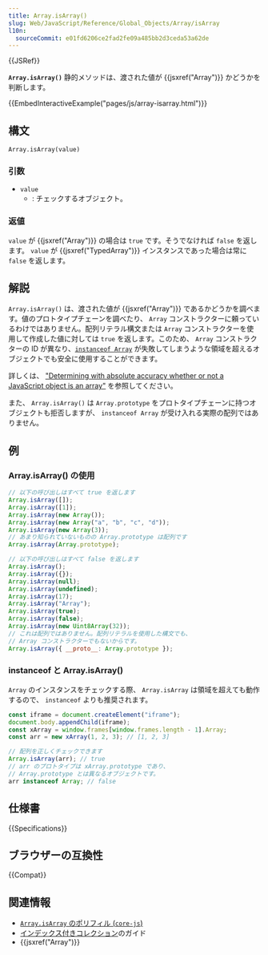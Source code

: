 ```yaml
---
title: Array.isArray()
slug: Web/JavaScript/Reference/Global_Objects/Array/isArray
l10n:
  sourceCommit: e01fd6206ce2fad2fe09a485bb2d3ceda53a62de
---
```


{{JSRef}}

**`Array.isArray()`** 静的メソッドは、渡された値が {{jsxref("Array")}} かどうかを判断します。

{{EmbedInteractiveExample("pages/js/array-isarray.html")}}

## 構文

```js-nolint
Array.isArray(value)
```

### 引数

- `value`
  - : チェックするオブジェクト。

### 返値

`value` が {{jsxref("Array")}} の場合は `true` です。そうでなければ `false` を返します。 `value` が {{jsxref("TypedArray")}} インスタンスであった場合は常に `false` を返します。

## 解説

`Array.isArray()` は、渡された値が {{jsxref("Array")}} であるかどうかを調べます。値のプロトタイプチェーンを調べたり、 `Array` コンストラクターに頼っているわけではありません。配列リテラル構文または `Array` コンストラクターを使用して作成した値に対しては `true` を返します。このため、 `Array` コンストラクターの ID が異なり、[`instanceof Array`](/ja/docs/Web/JavaScript/Reference/Operators/instanceof) が失敗してしまうような領域を超えるオブジェクトでも安全に使用することができます。

詳しくは、 ["Determining with absolute accuracy whether or not a JavaScript object is an array"](https://web.mit.edu/jwalden/www/isArray.html) を参照してください。

また、 `Array.isArray()` は `Array.prototype` をプロトタイプチェーンに持つオブジェクトも拒否しますが、 `instanceof Array` が受け入れる実際の配列ではありません。

## 例

### Array.isArray() の使用

```js
// 以下の呼び出しはすべて true を返します
Array.isArray([]);
Array.isArray([1]);
Array.isArray(new Array());
Array.isArray(new Array("a", "b", "c", "d"));
Array.isArray(new Array(3));
// あまり知られていないものの Array.prototype は配列です
Array.isArray(Array.prototype);

// 以下の呼び出しはすべて false を返します
Array.isArray();
Array.isArray({});
Array.isArray(null);
Array.isArray(undefined);
Array.isArray(17);
Array.isArray("Array");
Array.isArray(true);
Array.isArray(false);
Array.isArray(new Uint8Array(32));
// これは配列ではありません。配列リテラルを使用した構文でも、
// Array コンストラクターでもないからです。
Array.isArray({ __proto__: Array.prototype });
```

### instanceof と Array.isArray()

`Array` のインスタンスをチェックする際、 `Array.isArray` は領域を超えても動作するので、 `instanceof` よりも推奨されます。

```js
const iframe = document.createElement("iframe");
document.body.appendChild(iframe);
const xArray = window.frames[window.frames.length - 1].Array;
const arr = new xArray(1, 2, 3); // [1, 2, 3]

// 配列を正しくチェックできます
Array.isArray(arr); // true
// arr のプロトタイプは xArray.prototype であり、
// Array.prototype とは異なるオブジェクトです。
arr instanceof Array; // false
```

## 仕様書

{{Specifications}}

## ブラウザーの互換性

{{Compat}}

## 関連情報

- [`Array.isArray` のポリフィル (`core-js`)](https://github.com/zloirock/core-js#ecmascript-array)
- [インデックス付きコレクション](/ja/docs/Web/JavaScript/Guide/Indexed_collections)のガイド
- {{jsxref("Array")}}
